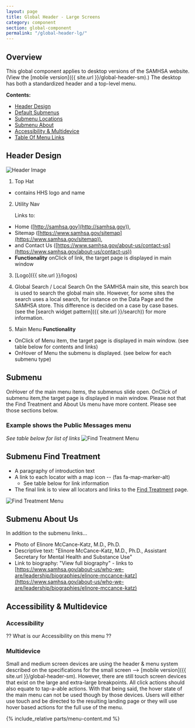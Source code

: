 ```yaml
---
layout: page
title: Global Header - Large Screens
category: component
section: global-component
permalink: "/global-header-lg/"
---
```


## Overview
This global component applies to desktop versions of the SAMHSA website. (View the [mobile version]({{ site.url }}/global-header-sm).) The desktop has both a standardized header and a top-level menu.

**Contents:**
- [Header Design](#head)
- [Default Submenus](#submenus)
- [Submenu Locations](#location)
- [Submenu About](#about)
- [Accessibility & Multidevice](#accessibility)
- [Table Of Menu Links](#table)


<a name="head"></a>
## Header Design

![Header Image](../assets/img/header/header.png)

1. Top Hat
- contains HHS logo and name
2. Utility Nav

   Links to:

- Home ([http://samhsa.gov](http://samhsa.gov)),
- Sitemap ([https://www.samhsa.gov/sitemap](https://www.samhsa.gov/sitemap)),
- and Contact Us ([https://www.samhsa.gov/about-us/contact-us](https://www.samhsa.gov/about-us/contact-us))
- **Functionality** onClick of link, the target page is displayed in main window

3. [Logo]({{ site.url }}/logos)
4. Global Search / Local Search
   On the SAMHSA main site, this search box is used to search the global main site. However, for some sites the search uses a local search, for instance on the Data Page and the SAMHSA store. This difference is decided on a case by case bases. (see the [search widget pattern]({{ site.url }}/search)) for more information.

5. Main Menu
  **Functionality**
  - OnClick of Menu item, the target page is displayed in main window. (see table below for contents and links)
  - OnHover of Menu the submenu is displayed. (see below for each submenu type)

<a name="submenus"></a>
## Submenu
OnHover of the main menu items, the submenus slide open. OnClick of submenu item,the target page is displayed in main window. Please not that the Find Treatment and About Us menu have more content. Please see those sections below.
### Example shows the Public Messages menu
_See table below for list of links_
![Find Treatment Menu](../assets/img/header/messages.png)

<a name="location"></a>
## Submenu Find Treatment
- A paragraphy of introduction text
- A link to each locator with a map icon -- (fas fa-map-marker-alt) <i class="fas fa-map-marker-alt"></i>
   - See table below for link information
- The final link is to view all locators and links to the [Find Treatment](https://www.samhsa.gov/find-treatment) page.

![Find Treatment Menu](../assets/img/header/find-treatment.png)

<a name="about"></a>
## Submenu About Us
In addition to the submenu links...
- Photo of Elinore McCance-Katz, M.D., Ph.D.
- Descriptive text: "Elinore McCance-Katz, M.D., Ph.D., Assistant Secretary for Mental Health and Substance Use"
- Link to biography: "View full biography" - links to [https://www.samhsa.gov/about-us/who-we-are/leadership/biographies/elinore-mccance-katz](https://www.samhsa.gov/about-us/who-we-are/leadership/biographies/elinore-mccance-katz)

<a name="accessibility"></a>
## Accessibility & Multidevice
### Accessibility
?? What is our Accessibility on this menu ??

### Multidevice
Small and medium screen devices are using the header & menu system described on the specifications for the small screen --> [mobile version]({{ site.url }}/global-header-sm). However, there are still touch screen devices that exist on the large and extra-large breakpoints. All click actions should also equate to tap-a-able actions. With that being said, the hover state of the main menu can not be used though by those devices. Users will either use touch and be directed to the resulting landing page or they will use hover based actions for the full use of the menu.



{% include_relative parts/menu-content.md %}
